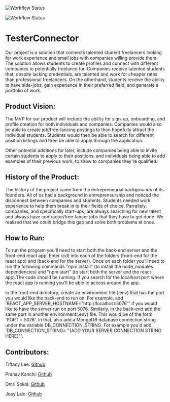 ![Workflow Status](https://github.com/agiledev-students-spring-2023/final-project-what-s-for-dinner/actions/workflows/back-end.yml/badge.svg?event=push)

![Workflow Status](https://github.com/agiledev-students-spring-2023/final-project-new-york-chuckers/actions/workflows/front-end.yml/badge.svg?event=push)

# TesterConnector
Our project is a solution that connects talented student freelancers looking for work experience and small jobs with companies willing provide them. The solution allows students to create profiles and connect with different companies to potentially freelance for. Companies receive talented students that, despite lacking credentials, are talented and work for cheaper rates than professional freelancers. On the otherhand, students receive the ability to have side-jobs, gain experience in their preferred field, and generate a portfolio of work.

## Product Vision:
The MVP for our product will include the ability for sign-up, onboarding, and profile creation for both individuals and companies. Companies would also be able to create job/free-lancing postings to then hopefully attract the individual students. Students would then be able to search for different position listings and then be able to apply through the application.

Other potential additions for later, include companies being able to invite certain students to apply to their positions, and individuals being able to add examples of their previous work, to show to companies they're qualified.

## History of the Product:
The history of the project came from the entrepreneurial backgrounds of its founders. All of us had a background in entrepreneurship and noticed the disconnect between companies and students. Students needed work experience to help them break in to their fields of choice. Parrallely, companies, and specifically start-ups, are always searching for new talent and always have contractor/free-lancer jobs that they have to get done. We realized that we could bridge this gap and solve both problems at once.

## How to Run:
To run the program you'll need to start both the back-end server and the front-end react app. Enter (cd) into each of the folders (front-end for the react app) and (back-end for the server). Once on each folder you'll need to run the following commands "npm install" (to install the node_modules dependencies) and "npm start" (to start both the server and the react app).The code should be running. If you search for the localhost:port where the react app is running you'll be able to access around the app. 

In the front-end directory, create an environment file (.env) that has the port you would like the back-end to run on. For example, add 'REACT_APP_SERVER_HOSTNAME="http://localhost:5076"' if you would like to have the server run on port 5076. Similarly, in the back-end add the same port in another environment(.env) file. This would be of the form 'PORT = 5076'. In that, also add a MongoDB database connection string under the variable DB_CONNECTION_STRING. For example you'd add 'DB_CONNECTION_STRING= "{ADD YOUR SERVER CONNECTION STRING HERE}"'. 

## Contributors:
Tiffany Lee: [Github](https://github.com/les5185)

Pranav Kanchi: [Github](https://github.com/pkanchi23)

Omri Sokol: [Github](https://github.com/omri-sokol)

Joey Lalo: [Github](https://github.com/jlalo01)

